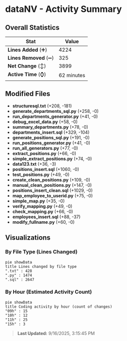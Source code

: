 # dataNV - Activity Summary 

## Overall Statistics

| Stat                   | Value                                                             |
| ---------------------- | ----------------------------------------------------------------- |
| **Lines Added** (➕)   | 4224                                          |
| **Lines Removed** (➖) | 325                                        |
| **Net Change** (↕)    | 3899                |
| **Active Time** (⌚)   | 62 minutes |


## Modified Files
- **structuresql.txt** (+208, -181)
- **generate_departments_sql.py** (+258, -0)
- **run_departments_generator.py** (+41, -0)
- **debug_excel_data.py** (+58, -0)
- **summary_departments.py** (+78, -0)
- **departments_insert.sql** (+329, -104)
- **generate_positions_sql.py** (+191, -0)
- **run_positions_generator.py** (+41, -0)
- **run_all_generators.py** (+77, -0)
- **extract_positions.py** (+66, -0)
- **simple_extract_positions.py** (+74, -0)
- **data123.txt** (+36, -3)
- **positions_insert.sql** (+1060, -0)
- **test_positions.py** (+49, -0)
- **create_clean_positions.py** (+109, -0)
- **manual_clean_positions.py** (+147, -0)
- **positions_insert_clean.sql** (+1029, -0)
- **map_employee_to_userid.py** (+75, -0)
- **simple_map.py** (+35, -0)
- **verify_mapping.py** (+49, -0)
- **check_mapping.py** (+66, -0)
- **employees_insert.sql** (+88, -37)
- **modify_fullname.py** (+60, -0)

## Visualizations

### By File Type (Lines Changed)

```mermaid
pie showData
title Lines changed by file type
".txt" : 428
".py" : 1474
".sql" : 2647
```

### By Hour (Estimated Activity Count)

```mermaid
pie showData
title Coding activity by hour (count of changes)
"09h" : 15
"10h" : 12
"11h" : 25
"15h" : 3
```


> **Last Updated:** 9/16/2025, 3:15:45 PM